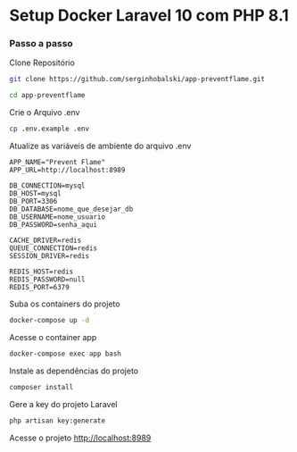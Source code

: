 
# Setup Docker Laravel 10 com PHP 8.1

### Passo a passo
Clone Repositório
```sh
git clone https://github.com/serginhobalski/app-preventflame.git
```
```sh
cd app-preventflame
```


Crie o Arquivo .env
```sh
cp .env.example .env
```


Atualize as variáveis de ambiente do arquivo .env
```dosini
APP_NAME="Prevent Flame"
APP_URL=http://localhost:8989

DB_CONNECTION=mysql
DB_HOST=mysql
DB_PORT=3306
DB_DATABASE=nome_que_desejar_db
DB_USERNAME=nome_usuario
DB_PASSWORD=senha_aqui

CACHE_DRIVER=redis
QUEUE_CONNECTION=redis
SESSION_DRIVER=redis

REDIS_HOST=redis
REDIS_PASSWORD=null
REDIS_PORT=6379
```


Suba os containers do projeto
```sh
docker-compose up -d
```


Acesse o container app
```sh
docker-compose exec app bash
```


Instale as dependências do projeto
```sh
composer install
```


Gere a key do projeto Laravel
```sh
php artisan key:generate
```


Acesse o projeto
[http://localhost:8989](http://localhost:8989)
